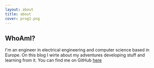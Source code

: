 ```yaml
---
layout: about
title: about
cover: prog1.png
---
```


## WhoAmI?
I'm an engineer in electrical engineering and computer science based in Europe. On this blog I wirte about my adventures developing stuff and learning from it. You can find me on GitHub [here](https://github.com/RoubenRehman "My GitHub")
